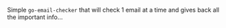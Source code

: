 Simple `go-email-checker` that will check 1 email at a time and gives back all the important info...
